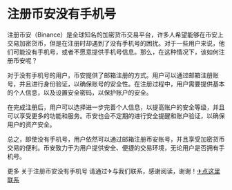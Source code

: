 # 注册币安没有手机号

注册币安（Binance）是全球知名的加密货币交易平台，许多人希望能够在币安上交易加密货币，但是在注册时却遇到了没有手机号的困扰。对于一些用户来说，他们可能没有手机号，或者不愿意提供手机号信息。那么，在这种情况下，该如何注册币安呢？

对于没有手机号的用户，币安提供了邮箱注册的方式。用户可以通过邮箱注册账号，并且进行身份验证，以确保账号的安全性。在注册过程中，用户需要提供基本的个人信息，以及设置安全密码，以保护账户的安全。

在完成注册后，用户可以选择进一步完善个人信息，以提高账户的安全等级，并且可以享受更多的功能和服务。币安也会不定期的进行安全提醒和账户验证，以确保用户的资产安全。

总之，即使没有手机号，用户依然可以通过邮箱注册币安账号，并且享受加密货币交易的便利。币安致力于为用户提供安全、便捷的交易环境，无论用户是否拥有手机号。

更多 关于注册币安没有手机号 请通过✈与我们联系，感谢阅读，谢谢！[✈点这里联系](https://www.k02.cc)